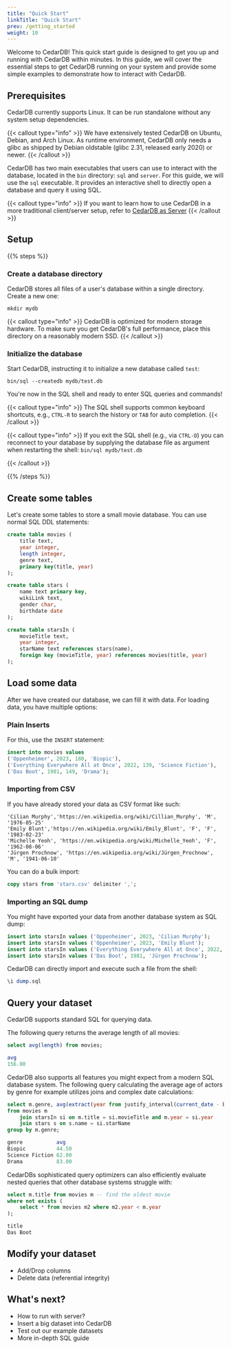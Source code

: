 ```yaml
---
title: "Quick Start"
linkTitle: "Quick Start"
prev: /getting_started
weight: 10
---
```


Welcome to CedarDB! This quick start guide is designed to get you up and running with CedarDB within minutes.
In this guide, we will cover the essential steps to get CedarDB running on your system and provide some simple examples to demonstrate how to interact with CedarDB.



## Prerequisites



CedarDB currently supports Linux. It can be run standalone without any system setup dependencies.


{{< callout type="info" >}}
We have extensively tested CedarDB on Ubuntu, Debian, and Arch Linux.
As runtime environment, CedarDB only needs a glibc as shipped by Debian
oldstable (glibc 2.31, released early 2020) or newer.
{{< /callout >}}



CedarDB has two main executables that users can use to interact with the database, located in the `bin` directory:
`sql` and `server`.
For this guide, we will use the `sql` executable. 
It provides an interactive shell to directly open a database and query it using SQL.

{{< callout type="info" >}}
If you want to learn how to use CedarDB in a more traditional client/server setup, refer to [CedarDB as Server](../clientserver)
{{< /callout >}}


## Setup

{{% steps %}}

### Create a database directory

CedarDB stores all files of a user's database within a single directory. Create a new one:
```shell
mkdir mydb
```
{{< callout type="info" >}}
CedarDB is optimized for modern storage hardware. To make sure you get CedarDB's full performance, place this directory on a reasonably modern SSD.
{{< /callout >}}

### Initialize the database

Start CedarDB, instructing it to initialize a new database called `test`:
```shell
bin/sql --createdb mydb/test.db
```
You're now in the SQL shell and ready to enter SQL queries and commands!

{{< callout type="info" >}}
The SQL shell supports common keyboard shortcuts, e.g., `CTRL-R` to
search the history or `TAB` for auto completion.
{{< /callout >}}



{{< callout type="info" >}}
If you exit the SQL shell (e.g., via `CTRL-D`) you can reconnect to your database by supplying the database file as argument when restarting the shell: 
`bin/sql mydb/test.db`

{{< /callout >}}

{{% /steps %}}

## Create some tables

Let's create some tables to store a small movie database. You can use normal SQL DDL statements:

```sql
create table movies (
    title text,
    year integer,
    length integer,
    genre text,
    primary key(title, year)
);

create table stars (
    name text primary key,
    wikiLink text,
    gender char,
    birthdate date
);

create table starsIn (
    movieTitle text,
    year integer,
    starName text references stars(name),
    foreign key (movieTitle, year) references movies(title, year)
);
```

## Load some data
After we have created our database, we can fill it with data. For loading data, you have multiple options:

### Plain Inserts
For this, use the `INSERT` statement:

```sql
insert into movies values
('Oppenheimer', 2023, 180, 'Biopic'),
('Everything Everywhere All at Once', 2022, 139, 'Science Fiction'),
('Das Boot', 1981, 149, 'Drama');
```

### Importing from CSV
If you have already stored your data as CSV format like such:

```text {filename="stars.csv"}
'Cilian Murphy','https://en.wikipedia.org/wiki/Cillian_Murphy', 'M', '1976-05-25'
'Emily Blunt','https://en.wikipedia.org/wiki/Emily_Blunt', 'F', 'F', '1983-02-23'
'Michelle Yeoh', 'https://en.wikipedia.org/wiki/Michelle_Yeoh', 'F', '1962-08-06'
'Jürgen Prochnow', 'https://en.wikipedia.org/wiki/Jürgen_Prochnow', 'M', '1941-06-10'
```
You can do a bulk import:
```sql
copy stars from 'stars.csv' delimiter ',';
```
### Importing an SQL dump
You might have exported your data from another database system as SQL dump:

```sql {filename="dump.sql"}
insert into starsIn values ('Oppenheimer', 2023, 'Cilian Murphy');
insert into starsIn values ('Oppenheimer', 2023, 'Emily Blunt');
insert into starsIn values ('Everything Everywhere All at Once', 2022, 'Michelle Yeoh');
insert into starsIn values ('Das Boot', 1981, 'Jürgen Prochnow');
```

CedarDB can directly import and execute such a file from the shell:
```sql
\i dump.sql
```

## Query your dataset
CedarDB supports standard SQL for querying data.

The following query returns the average length of all movies:
```sql
select avg(length) from movies;
```

```sql
avg
156.00
```


CedarDB also supports all features you might expect from a modern SQL database system.
The following query calculating the average age of actors by genre for example utilizes joins and complex date calculations:

```sql
select m.genre, avg(extract(year from justify_interval(current_date - birthdate)))
from movies m 
    join starsIn si on m.title = si.movieTitle and m.year = si.year
    join stars s on s.name = si.starName
group by m.genre;
```

```sql
genre           avg
Biopic          44.50
Science Fiction 62.00
Drama           83.00
```

CedarDBs sophisticated query optimizers can also efficiently evaluate nested queries that other database systems struggle with:

```sql
select m.title from movies m -- find the oldest movie
where not exists (
    select * from movies m2 where m2.year < m.year
);
```

```sql
title
Das Boot
```

## Modify your dataset
* Add/Drop columns
* Delete data (referential integrity)

## What's next?

* How to run with server?
* Insert a big dataset into CedarDB
* Test out our example datasets
* More in-depth SQL guide